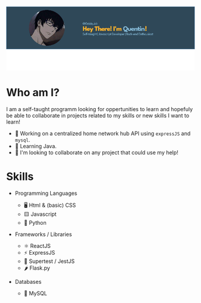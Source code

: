 ![profileBanner](https://github.com/Goldquick/Goldquick/blob/main/Profile%20Banner.png)
# Who am I?
I am a self-taught programm looking for oppertunities to learn and hopefuly be able to collaborate in projects related to my skills or new skills I want to learn!
- 🔨 Working on a centralized home network hub API using `expressJS` and `mysql`.
- 🔬 Learning Java.
- 🤝 I'm looking to collaborate on any project that could use my help!

# Skills
- Programming Languages
  - 🖥️ Html & (basic) CSS
  - 🟨 Javascript
  - 🐍 Python

- Frameworks / Libraries
  - ⚛️ ReactJS
  - ⚡ ExpressJS
  - 🧪 Supertest / JestJS
  - 🌶️ Flask.py

- Databases
  - 🐬 MySQL
